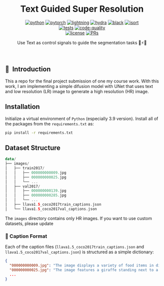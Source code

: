 <div align="center">

# Text Guided Super Resolution

[![python](https://img.shields.io/badge/-Python_3.8_%7C_3.9_%7C-blue?logo=python&logoColor=white)](https://github.com/pre-commit/pre-commit)
[![pytorch](https://img.shields.io/badge/PyTorch_2.0+-ee4c2c?logo=pytorch&logoColor=white)](https://pytorch.org/get-started/locally/)
[![lightning](https://img.shields.io/badge/-Lightning_2.0+-792ee5?logo=pytorchlightning&logoColor=white)](https://pytorchlightning.ai/)
[![hydra](https://img.shields.io/badge/Config-Hydra_1.3-89b8cd)](https://hydra.cc/)
[![black](https://img.shields.io/badge/Code%20Style-Black-black.svg?labelColor=gray)](https://black.readthedocs.io/en/stable/)
[![isort](https://img.shields.io/badge/%20imports-isort-%231674b1?style=flat&labelColor=ef8336)](https://pycqa.github.io/isort/) <br>
[![tests](https://github.com/ashleve/lightning-hydra-template/actions/workflows/test.yml/badge.svg)](https://github.com/ashleve/lightning-hydra-template/actions/workflows/test.yml)
[![code-quality](https://github.com/ashleve/lightning-hydra-template/actions/workflows/code-quality-main.yaml/badge.svg)](https://github.com/ashleve/lightning-hydra-template/actions/workflows/code-quality-main.yaml)<br>
[![license](https://img.shields.io/badge/License-MIT-green.svg?labelColor=gray)](https://github.com/ashleve/lightning-hydra-template#license)
[![PRs](https://img.shields.io/badge/PRs-welcome-brightgreen.svg)](https://github.com/ashleve/lightning-hydra-template/pulls)

Use Text as control signals to guide the segmentation tasks 🚀⚡🔥<br>

</div>

<br>

## 📌  Introduction
This a repo for the final project submission of one my course work. With this work, I am implementing a simple difusion model with UNet that uses text and low resolution (LR) image to generate a high resolution (HR) image.

## Installation
Initialize a virtual environment of `Python` (especially 3.9 version). Install all of the packages from the `requirements.txt` as:

```bash
pip install -r requirements.txt
```

## Dataset Structure
```kotlin
data/
├── images/
│   ├── train2017/
│   │   ├── 000000000009.jpg
│   │   ├── 000000000025.jpg
│   │   └── ...
│   ├── val2017/
│   │   ├── 000000000139.jpg
│   │   ├── 000000000285.jpg
│   │   └── ...
│   ├── llava1.5_coco2017train_captions.json
│   └── llava1.5_coco2017val_captions.json
```
The `images` directory contains only HR images.
If you want to use custom datasets, please update

### 📝 Caption Format
Each of the caption files (`llava1.5_coco2017train_captions.json` and `llava1.5_coco2017val_captions.json`) is structured as a simple dictionary:
```json
{
  "000000000009.jpg": "The image displays a variety of food items in different containers. There are two bowls, one containing broccoli and the other containing fruit. The broccoli is placed in the center of the bowl, while the fruit is spread out in the other bowl. Additionally, there are two sandwiches, one located on the left side of the image and the other on.",
  "000000000025.jpg": "The image features a giraffe standing next to a tree in a wooded area. The giraffe is positioned near the center of the scene, with its long neck and legs visible. The tree is located towards the left side of the image, providing a natural backdrop for the giraffe. The scene appears to be a peaceful, natural environment where the g",
  ...
}

```

### 
